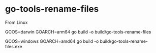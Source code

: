 # go-tools-rename-files

From Linux

GOOS=darwin GOARCH=arm64 go build -o build/go-tools-rename-files

GOOS=windows GOARCH=amd64 go build -o build/go-tools-rename-files.exe
